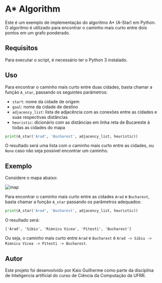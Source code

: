 # A* Algorithm

Este é um exemplo de implementação do algoritmo A* (A-Star) em Python. O algoritmo é utilizado para encontrar o caminho mais curto entre dois pontos em um grafo ponderado.

## Requisitos

Para executar o script, é necessário ter o Python 3 instalado.

## Uso

Para encontrar o caminho mais curto entre duas cidades, basta chamar a função `A_star`, passando os seguintes parâmetros:

* `start`: nome da cidade de origem
* `goal`: nome da cidade de destino
* `adjacency_list`: lista de adjacência com as conexões entre as cidades e suas respectivas distâncias
* `heuristic`: dicionário com as distâncias em linha reta de Bucareste à todas as cidades do mapa

```python
print(A_star('Arad', 'Bucharest', adjacency_list, heuristic))
```

O resultado será uma lista com o caminho mais curto entre as cidades, ou `None` caso não seja possível encontrar um caminho.

## Exemplo

Considere o mapa abaixo:

![map](https://user-images.githubusercontent.com/65198889/235563683-4ef53eed-7810-4521-8c03-732911fabbd2.jpeg)

Para encontrar o caminho mais curto entre as cidades `Arad` e `Bucharest`, basta chamar a função `A_star` passando os parâmetros adequados:

```python
print(A_star('Arad', 'Bucharest', adjacency_list, heuristic))
```

O resultado será:

```
['Arad', 'Sibiu', 'Rimnicu Vicea', 'Pitesti', 'Bucharest']
```

Ou seja, o caminho mais curto entre `Arad` e `Bucharest` é `Arad -> Sibiu -> Rimnicu Vicea -> Pitesti -> Bucharest`.

## Autor

Este projeto foi desenvolvido por Kaio Guilherme como parte da disciplina de Inteligencia artificial do curso de Ciência da Computação da UFRR.
